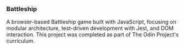 ### Battleship
A browser-based Battleship game built with JavaScript, focusing on modular architecture, test-driven development with Jest, and DOM interaction. This project was completed as part of The Odin Project's curriculum.